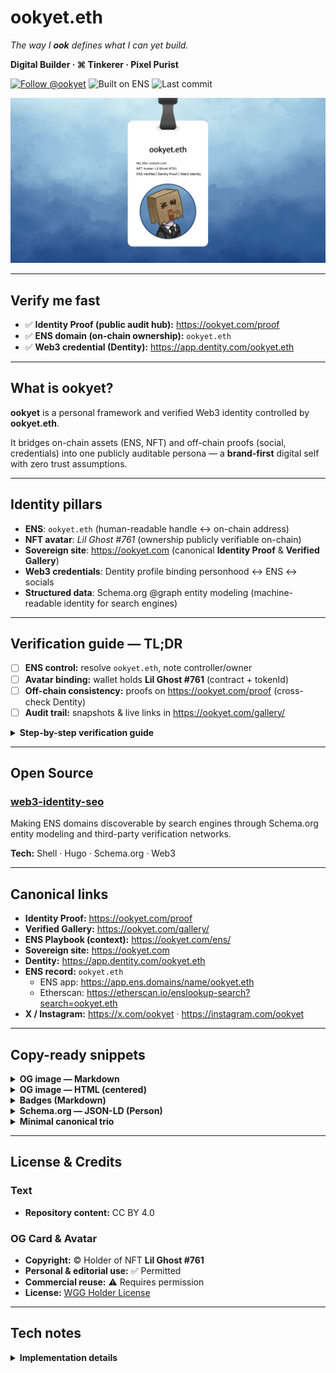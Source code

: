 # ookyet.eth
*The way I **ook** defines what I can yet build.*

**Digital Builder · ⌘ Tinkerer · Pixel Purist**

[![Follow @ookyet](https://img.shields.io/badge/Follow-@ookyet-111?logo=x&logoColor=white)](https://x.com/ookyet)
![Built on ENS](https://img.shields.io/badge/Built%20on-ENS-0b5fff)
![Last commit](https://img.shields.io/github/last-commit/ookyet/ookyet?label=last%20commit)

<p align="center">
  <img src="./og-card.png" alt="ookyet.eth — ENS verified identity, NFT avatar Lil Ghost #761" width="880">
</p>

---

## Verify me fast
- ✅ **Identity Proof (public audit hub):** https://ookyet.com/proof
- ✅ **ENS domain (on-chain ownership):** `ookyet.eth`
- ✅ **Web3 credential (Dentity):** https://app.dentity.com/ookyet.eth

---

## What is ookyet?
**ookyet** is a personal framework and verified Web3 identity controlled by **ookyet.eth**.

It bridges on-chain assets (ENS, NFT) and off-chain proofs (social, credentials) into one publicly auditable persona — a **brand-first** digital self with zero trust assumptions.

---

## Identity pillars
- **ENS**: `ookyet.eth` (human-readable handle ↔ on-chain address)
- **NFT avatar**: _Lil Ghost #761_ (ownership publicly verifiable on-chain)
- **Sovereign site**: https://ookyet.com (canonical **Identity Proof** & **Verified Gallery**)
- **Web3 credentials**: Dentity profile binding personhood ↔ ENS ↔ socials
- **Structured data**: Schema.org @graph entity modeling (machine-readable identity for search engines)

---

## Verification guide — TL;DR
- [ ] **ENS control:** resolve `ookyet.eth`, note controller/owner
- [ ] **Avatar binding:** wallet holds **Lil Ghost #761** (contract + tokenId)
- [ ] **Off-chain consistency:** proofs on https://ookyet.com/proof (cross-check Dentity)
- [ ] **Audit trail:** snapshots & live links in https://ookyet.com/gallery/

<details>
<summary><b>Step-by-step verification guide</b></summary>

1. **Check ENS ownership**
   Resolve `ookyet.eth` via your preferred ENS/Etherscan/Wallet tool and note the controller/owner address.

2. **Check avatar provenance**
   Confirm the wallet above also **owns _Lil Ghost #761_** (contract + token id). This binds the avatar to the ENS name.

3. **Check off-chain consistency**
   Visit **https://ookyet.com/proof** to see signed, linkable proofs to X/Instagram and other surfaces. Optionally cross-check **https://app.dentity.com/ookyet.eth** for credential bindings.

4. **View the audit trail**
   Browse **https://ookyet.com/gallery/** for snapshots and live links showing the identity's visual and link-level consistency.

> When ENS control, NFT ownership, and social handles converge under the same controller, the identity is publicly verifiable.

</details>

---

## Open Source

### [web3-identity-seo](https://github.com/ookyet/web3-identity-seo)
Making ENS domains discoverable by search engines through Schema.org entity modeling and third-party verification networks.

**Tech:** Shell · Hugo · Schema.org · Web3

---

## Canonical links
- **Identity Proof:** https://ookyet.com/proof
- **Verified Gallery:** https://ookyet.com/gallery/
- **ENS Playbook (context):** https://ookyet.com/ens/
- **Sovereign site:** https://ookyet.com
- **Dentity:** https://app.dentity.com/ookyet.eth
- **ENS record:** `ookyet.eth`
  - ENS app: https://app.ens.domains/name/ookyet.eth
  - Etherscan: https://etherscan.io/enslookup-search?search=ookyet.eth
- **X / Instagram:** https://x.com/ookyet · https://instagram.com/ookyet

---

## Copy-ready snippets

<details>
<summary><b>OG image — Markdown</b></summary>

```markdown
![OG preview — ookyet.eth identity card](https://raw.githubusercontent.com/ookyet/ookyet/main/og-card.png)
```

</details>

<details>
<summary><b>OG image — HTML (centered)</b></summary>

```html
<p align="center">
  <img src="./og-card.png" alt="OG preview — ookyet.eth identity card" width="880">
</p>
```

</details>

<details>
<summary><b>Badges (Markdown)</b></summary>

```markdown
[![Follow @ookyet](https://img.shields.io/badge/Follow-@ookyet-111?logo=x&logoColor=white)](https://x.com/ookyet)
![Built on ENS](https://img.shields.io/badge/Built%20on-ENS-0b5fff)
![Last commit](https://img.shields.io/github/last-commit/ookyet/ookyet?label=last%20commit)
```

</details>

<details>
<summary><b>Schema.org — JSON-LD (Person)</b></summary>

```json
{
  "@context": "https://schema.org",
  "@type": "Person",
  "name": "ookyet.eth",
  "alternateName": "ookyet",
  "url": "https://ookyet.com",
  "image": "https://raw.githubusercontent.com/ookyet/ookyet/main/og-card.png",
  "sameAs": [
    "https://app.ens.domains/name/ookyet.eth",
    "https://etherscan.io/enslookup-search?search=ookyet.eth",
    "https://x.com/ookyet",
    "https://instagram.com/ookyet",
    "https://app.dentity.com/ookyet.eth"
  ],
  "description": "Brand-first Web3 identity anchored by ENS and NFT, with public, auditable proofs."
}
```

</details>

<details>
<summary><b>Minimal canonical trio</b></summary>

- **Identity Proof:** https://ookyet.com/proof
- **ENS (on-chain):** `ookyet.eth`
- **Gallery (visual evidence):** https://ookyet.com/gallery/

</details>

---

## License & Credits

### Text
- **Repository content:** CC BY 4.0

### OG Card & Avatar
- **Copyright:** © Holder of NFT **Lil Ghost #761**
- **Personal & editorial use:** ✅ Permitted
- **Commercial reuse:** ⚠️ Requires permission
- **License:** [WGG Holder License](https://docs.weirdoghost.com/#terms)

---

## Tech notes

<details>
<summary><b>Implementation details</b></summary>

- **Social preview:** 1200×630 (set in **Settings → Social preview**)
- **OG image in README:** `og-card.png` (served via raw.githubusercontent.com)
- **This is a special profile repository:** `ookyet/ookyet` (displayed on GitHub profile)

</details>

